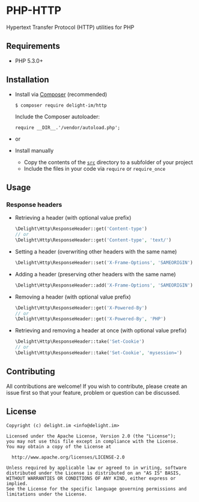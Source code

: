 # PHP-HTTP

Hypertext Transfer Protocol (HTTP) utilities for PHP

## Requirements

 * PHP 5.3.0+

## Installation

 * Install via [Composer](https://getcomposer.org/) (recommended)

   `$ composer require delight-im/http`

   Include the Composer autoloader:

   `require __DIR__.'/vendor/autoload.php';`

 * or

 * Install manually

   * Copy the contents of the [`src`](src) directory to a subfolder of your project
   * Include the files in your code via `require` or `require_once`

## Usage

### Response headers

 * Retrieving a header (with optional value prefix)

   ```php
   \Delight\Http\ResponseHeader::get('Content-type')
   // or
   \Delight\Http\ResponseHeader::get('Content-type', 'text/')
   ```

 * Setting a header (overwriting other headers with the same name)

   ```php
   \Delight\Http\ResponseHeader::set('X-Frame-Options', 'SAMEORIGIN')
   ```

 * Adding a header (preserving other headers with the same name)

   ```php
   \Delight\Http\ResponseHeader::add('X-Frame-Options', 'SAMEORIGIN')
   ```

 * Removing a header (with optional value prefix)

   ```php
   \Delight\Http\ResponseHeader::get('X-Powered-By')
   // or
   \Delight\Http\ResponseHeader::get('X-Powered-By', 'PHP')
   ```

 * Retrieving and removing a header at once (with optional value prefix)

   ```php
   \Delight\Http\ResponseHeader::take('Set-Cookie')
   // or
   \Delight\Http\ResponseHeader::take('Set-Cookie', 'mysession=')
   ```

## Contributing

All contributions are welcome! If you wish to contribute, please create an issue first so that your feature, problem or question can be discussed.

## License

```
Copyright (c) delight.im <info@delight.im>

Licensed under the Apache License, Version 2.0 (the "License");
you may not use this file except in compliance with the License.
You may obtain a copy of the License at

  http://www.apache.org/licenses/LICENSE-2.0

Unless required by applicable law or agreed to in writing, software
distributed under the License is distributed on an "AS IS" BASIS,
WITHOUT WARRANTIES OR CONDITIONS OF ANY KIND, either express or implied.
See the License for the specific language governing permissions and
limitations under the License.
```
